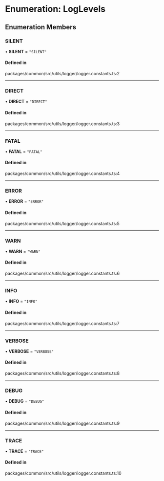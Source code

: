 # Enumeration: LogLevels

## Enumeration Members

### SILENT

• **SILENT** = ``"SILENT"``

#### Defined in

packages/common/src/utils/logger/logger.constants.ts:2

___

### DIRECT

• **DIRECT** = ``"DIRECT"``

#### Defined in

packages/common/src/utils/logger/logger.constants.ts:3

___

### FATAL

• **FATAL** = ``"FATAL"``

#### Defined in

packages/common/src/utils/logger/logger.constants.ts:4

___

### ERROR

• **ERROR** = ``"ERROR"``

#### Defined in

packages/common/src/utils/logger/logger.constants.ts:5

___

### WARN

• **WARN** = ``"WARN"``

#### Defined in

packages/common/src/utils/logger/logger.constants.ts:6

___

### INFO

• **INFO** = ``"INFO"``

#### Defined in

packages/common/src/utils/logger/logger.constants.ts:7

___

### VERBOSE

• **VERBOSE** = ``"VERBOSE"``

#### Defined in

packages/common/src/utils/logger/logger.constants.ts:8

___

### DEBUG

• **DEBUG** = ``"DEBUG"``

#### Defined in

packages/common/src/utils/logger/logger.constants.ts:9

___

### TRACE

• **TRACE** = ``"TRACE"``

#### Defined in

packages/common/src/utils/logger/logger.constants.ts:10
